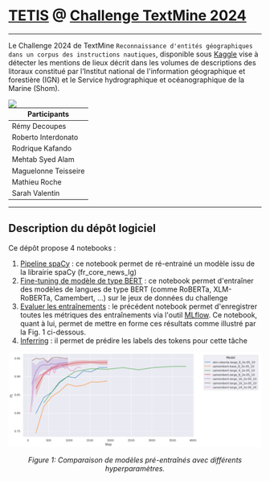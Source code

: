 # [TETIS](https://www.umr-tetis.fr) @ [Challenge TextMine 2024](https://textmine.sciencesconf.org/resource/page/id/9)

---
Le Challenge 2024 de TextMine `Reconnaissance d'entités géographiques dans un corpus des instructions nautiques`, disponible sous [Kaggle](https://www.kaggle.com/competitions/defi-textmine-2024/overview) vise à détecter les mentions de lieux décrit dans les volumes de descriptions des litoraux constitué par l’Institut national de l'information géographique et forestière (IGN) et le Service hydrographique et océanographique de la Marine (Shom).

<img align="left" src="https://www.umr-tetis.fr/images/logo-header-tetis.png">

| Participants               |
|----------------------|
| Rémy Decoupes        |
| Roberto Interdonato  |
| Rodrique Kafando     |
| Mehtab Syed Alam     |
| Maguelonne Teisseire |
| Mathieu Roche        |
| Sarah Valentin       |

---
## Description du dépôt logiciel
Ce dépôt propose 4 notebooks :
1. [Pipeline spaCy](notebook/Pipeline%20Spacy.ipynb) : ce notebook permet de ré-entrainé un modèle issu de la librairie spaCy (fr_core_news_lg)
2. [Fine-tuning de modèle de type BERT](notebook/BERT-like%20models%20fine-tuning.ipynb) : ce notebook permet d'entraîner des modèles de langues de type BERT (comme RoBERTa, XLM-RoBERTa, Camembert, ...) sur le jeux de données du challenge
3. [Evaluer les entraînements](notebook/mlflow_results_formating.ipynb) : le précédent notebook permet d'enregistrer toutes les métriques des entraînements via l'outil [MLflow](https://mlflow.org/). Ce notebook, quant à lui, permet de mettre en forme ces résultats comme illustré par la Fig. 1 ci-dessous.
4. [Inferring](notebook/Inferring%20with%20BERT-like%20fine-tuned%20models-no-pipeline.ipynb) : il permet de prédire les labels des tokens pour cette tâche


![Comparaison de modèles pré-entraînés avec différents hyperparamètres](readme.img/hyperparameters_textmine.png)
<p align="center"><em>Figure 1: Comparaison de modèles pré-entraînés avec différents hyperparamètres.</em></p>
